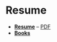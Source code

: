 # Resume
* [**Resume**](http://wrightben.com/cv) – [PDF](https://github.com/wrightben/resume/tree/master/PDF)
* [**Books**](http://wrightben.com/books/)
